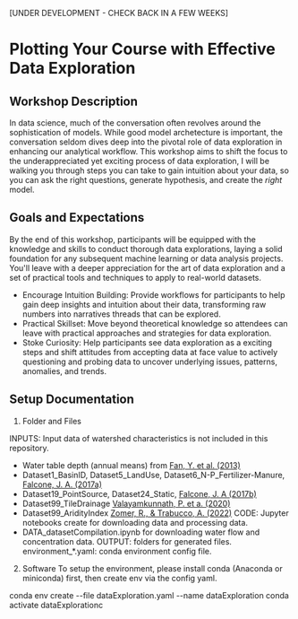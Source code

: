 [UNDER DEVELOPMENT - CHECK BACK IN A FEW WEEKS]
# Plotting Your Course with Effective Data Exploration

## Workshop Description
In data science, much of the conversation often revolves around the sophistication of models. While good model archetecture is important, the conversation seldom dives deep into the pivotal role of data exploration in enhancing our analytical workflow. This workshop aims to shift the focus to the underappreciated yet exciting process of data exploration, I will be walking you through steps you can take to gain intuition about your data, so you can ask the right questions, generate hypothesis, and create the _right_ model. 

## Goals and Expectations
By the end of this workshop, participants will be equipped with the knowledge and skills to conduct thorough data explorations, laying a solid foundation for any subsequent machine learning or data analysis projects. You'll leave with a deeper appreciation for the art of data exploration and a set of practical tools and techniques to apply to real-world datasets.
* Encourage Intuition Building: Provide workflows for participants to help gain deep insights and intuition about their data, transforming raw numbers into narratives threads that can be explored.
* Practical Skillset: Move beyond theoretical knowledge so attendees can leave with practical approaches and strategies for data exploration.
* Stoke Curiosity: Help participants see data exploration as a exciting steps and shift attitudes from accepting data at face value to actively questioning and probing data to uncover underlying issues, patterns, anomalies, and trends.

## Setup Documentation
1. Folder and Files

INPUTS: Input data of watershed characteristics is not included in this repository.
- Water table depth (annual means) from [Fan, Y. et al. (2013)](https://www.science.org/doi/10.1126/science.1229881)
- Dataset1_BasinID, Dataset5_LandUse, Dataset6_N-P_Fertilizer-Manure, [Falcone, J. A. (2017a)](https://www.sciencebase.gov/catalog/item/58a5b804e4b057081a24f20c)
- Dataset19_PointSource, Dataset24_Static, [Falcone, J. A (2017b)](https://www.sciencebase.gov/catalog/item/59692a64e4b0d1f9f05fbd39)
- Dataset99_TileDrainage [Valayamkunnath, P. et a. (2020)](https://www.nature.com/articles/s41597-020-00596-x)
- Dataset99_AridityIndex [Zomer, R., & Trabucco, A. (2022)](https://figshare.com/articles/dataset/Global_Aridity_Index_and_Potential_Evapotranspiration_ET0_Climate_Database_v2/7504448/6)
CODE: Jupyter notebooks create for downloading data and processing data.
- DATA_datasetCompilation.ipynb for downloading water flow and concentration data.
OUTPUT: folders for generated files. 
environment_*.yaml: conda environment config file.

2. Software
To setup the environment, please install conda (Anaconda or miniconda) first, then create env via the config yaml.

conda env create --file dataExploration.yaml --name dataExploration
conda activate dataExplorationc
